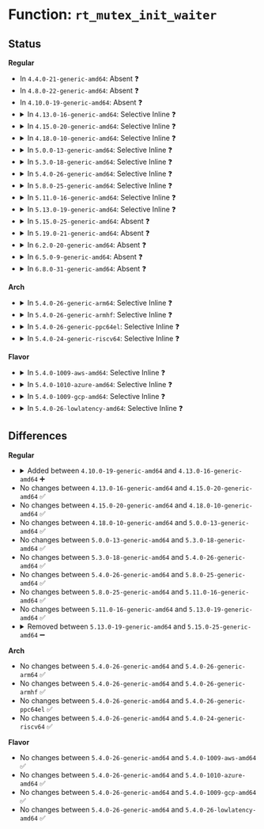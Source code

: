 # Function: <code>rt_mutex_init_waiter</code>

## Status
<b>Regular</b>
<ul>
<li>
In <code>4.4.0-21-generic-amd64</code>: Absent ❓
</li>
<li>
In <code>4.8.0-22-generic-amd64</code>: Absent ❓
</li>
<li>
In <code>4.10.0-19-generic-amd64</code>: Absent ❓
</li>
<li>
<details>
<summary>In <code>4.13.0-16-generic-amd64</code>: Selective Inline ❓</summary>

```c
void rt_mutex_init_waiter(struct rt_mutex_waiter * waiter)
```

```json
{
  "name": "rt_mutex_init_waiter",
  "collision_type": "Unique Global",
  "inline_type": "Selective",
  "funcs": [
    {
      "addr": 18446744071588319521,
      "name": "rt_mutex_init_waiter",
      "external": true,
      "loc": "kernel/locking/rtmutex.c:1161",
      "file": "kernel/locking/rtmutex.c",
      "inline": "not declared, inlined",
      "caller_inline": [
        "kernel/locking/rtmutex.c:rt_mutex_slowlock"
      ],
      "caller_func": [
        "kernel/futex.c:futex_lock_pi"
      ]
    }
  ],
  "symbols": [
    {
      "addr": 18446744071579720832,
      "name": "rt_mutex_init_waiter",
      "section": ".text",
      "bind": "STB_GLOBAL",
      "size": 30
    }
  ]
}
```
</details>
</li>
<li>
<details>
<summary>In <code>4.15.0-20-generic-amd64</code>: Selective Inline ❓</summary>

```c
void rt_mutex_init_waiter(struct rt_mutex_waiter * waiter)
```

```json
{
  "name": "rt_mutex_init_waiter",
  "collision_type": "Unique Global",
  "inline_type": "Selective",
  "funcs": [
    {
      "addr": 18446744071588885057,
      "name": "rt_mutex_init_waiter",
      "external": true,
      "loc": "kernel/locking/rtmutex.c:1149",
      "file": "kernel/locking/rtmutex.c",
      "inline": "not declared, inlined",
      "caller_inline": [
        "kernel/locking/rtmutex.c:rt_mutex_slowlock"
      ],
      "caller_func": [
        "kernel/futex.c:futex_lock_pi"
      ]
    }
  ],
  "symbols": [
    {
      "addr": 18446744071579753536,
      "name": "rt_mutex_init_waiter",
      "section": ".text",
      "bind": "STB_GLOBAL",
      "size": 30
    }
  ]
}
```
</details>
</li>
<li>
<details>
<summary>In <code>4.18.0-10-generic-amd64</code>: Selective Inline ❓</summary>

```c
void rt_mutex_init_waiter(struct rt_mutex_waiter * waiter)
```

```json
{
  "name": "rt_mutex_init_waiter",
  "collision_type": "Unique Global",
  "inline_type": "Selective",
  "funcs": [
    {
      "addr": 18446744071589263441,
      "name": "rt_mutex_init_waiter",
      "external": true,
      "loc": "kernel/locking/rtmutex.c:1149",
      "file": "kernel/locking/rtmutex.c",
      "inline": "not declared, inlined",
      "caller_inline": [
        "kernel/locking/rtmutex.c:rt_mutex_slowlock"
      ],
      "caller_func": [
        "kernel/futex.c:futex_lock_pi"
      ]
    }
  ],
  "symbols": [
    {
      "addr": 18446744071579787920,
      "name": "rt_mutex_init_waiter",
      "section": ".text",
      "bind": "STB_GLOBAL",
      "size": 30
    }
  ]
}
```
</details>
</li>
<li>
<details>
<summary>In <code>5.0.0-13-generic-amd64</code>: Selective Inline ❓</summary>

```c
void rt_mutex_init_waiter(struct rt_mutex_waiter * waiter)
```

```json
{
  "name": "rt_mutex_init_waiter",
  "collision_type": "Unique Global",
  "inline_type": "Selective",
  "funcs": [
    {
      "addr": 18446744071589505953,
      "name": "rt_mutex_init_waiter",
      "external": true,
      "loc": "kernel/locking/rtmutex.c:1149",
      "file": "kernel/locking/rtmutex.c",
      "inline": "not declared, inlined",
      "caller_inline": [
        "kernel/locking/rtmutex.c:rt_mutex_slowlock"
      ],
      "caller_func": [
        "kernel/futex.c:futex_lock_pi"
      ]
    }
  ],
  "symbols": [
    {
      "addr": 18446744071579834384,
      "name": "rt_mutex_init_waiter",
      "section": ".text",
      "bind": "STB_GLOBAL",
      "size": 30
    }
  ]
}
```
</details>
</li>
<li>
<details>
<summary>In <code>5.3.0-18-generic-amd64</code>: Selective Inline ❓</summary>

```c
void rt_mutex_init_waiter(struct rt_mutex_waiter * waiter)
```

```json
{
  "name": "rt_mutex_init_waiter",
  "collision_type": "Unique Global",
  "inline_type": "Selective",
  "funcs": [
    {
      "addr": 18446744071589968016,
      "name": "rt_mutex_init_waiter",
      "external": true,
      "loc": "kernel/locking/rtmutex.c:1150",
      "file": "kernel/locking/rtmutex.c",
      "inline": "not declared, inlined",
      "caller_inline": [
        "kernel/locking/rtmutex.c:rt_mutex_slowlock"
      ],
      "caller_func": [
        "kernel/futex.c:futex_lock_pi"
      ]
    }
  ],
  "symbols": [
    {
      "addr": 18446744071579869440,
      "name": "rt_mutex_init_waiter",
      "section": ".text",
      "bind": "STB_GLOBAL",
      "size": 30
    }
  ]
}
```
</details>
</li>
<li>
<details>
<summary>In <code>5.4.0-26-generic-amd64</code>: Selective Inline ❓</summary>

```c
void rt_mutex_init_waiter(struct rt_mutex_waiter * waiter)
```

```json
{
  "name": "rt_mutex_init_waiter",
  "collision_type": "Unique Global",
  "inline_type": "Selective",
  "funcs": [
    {
      "addr": 18446744071590195680,
      "name": "rt_mutex_init_waiter",
      "external": true,
      "loc": "kernel/locking/rtmutex.c:1148",
      "file": "kernel/locking/rtmutex.c",
      "inline": "not declared, inlined",
      "caller_inline": [
        "kernel/locking/rtmutex.c:rt_mutex_slowlock"
      ],
      "caller_func": [
        "kernel/futex.c:futex_lock_pi"
      ]
    }
  ],
  "symbols": [
    {
      "addr": 18446744071579918064,
      "name": "rt_mutex_init_waiter",
      "section": ".text",
      "bind": "STB_GLOBAL",
      "size": 30
    }
  ]
}
```
</details>
</li>
<li>
<details>
<summary>In <code>5.8.0-25-generic-amd64</code>: Selective Inline ❓</summary>

```c
void rt_mutex_init_waiter(struct rt_mutex_waiter * waiter)
```

```json
{
  "name": "rt_mutex_init_waiter",
  "collision_type": "Unique Global",
  "inline_type": "Selective",
  "funcs": [
    {
      "addr": 18446744071591211671,
      "name": "rt_mutex_init_waiter",
      "external": true,
      "loc": "kernel/locking/rtmutex.c:1146",
      "file": "kernel/locking/rtmutex.c",
      "inline": "not declared, inlined",
      "caller_inline": [
        "kernel/locking/rtmutex.c:rt_mutex_slowlock"
      ],
      "caller_func": [
        "kernel/futex.c:futex_lock_pi"
      ]
    }
  ],
  "symbols": [
    {
      "addr": 18446744071579962976,
      "name": "rt_mutex_init_waiter",
      "section": ".text",
      "bind": "STB_GLOBAL",
      "size": 30
    }
  ]
}
```
</details>
</li>
<li>
<details>
<summary>In <code>5.11.0-16-generic-amd64</code>: Selective Inline ❓</summary>

```c
void rt_mutex_init_waiter(struct rt_mutex_waiter * waiter)
```

```json
{
  "name": "rt_mutex_init_waiter",
  "collision_type": "Unique Global",
  "inline_type": "Selective",
  "funcs": [
    {
      "addr": 18446744071591706935,
      "name": "rt_mutex_init_waiter",
      "external": true,
      "loc": "kernel/locking/rtmutex.c:1146",
      "file": "kernel/locking/rtmutex.c",
      "inline": "not declared, inlined",
      "caller_inline": [
        "kernel/locking/rtmutex.c:rt_mutex_slowlock"
      ],
      "caller_func": [
        "kernel/futex.c:futex_lock_pi"
      ]
    }
  ],
  "symbols": [
    {
      "addr": 18446744071579951120,
      "name": "rt_mutex_init_waiter",
      "section": ".text",
      "bind": "STB_GLOBAL",
      "size": 30
    }
  ]
}
```
</details>
</li>
<li>
<details>
<summary>In <code>5.13.0-19-generic-amd64</code>: Selective Inline ❓</summary>

```c
void rt_mutex_init_waiter(struct rt_mutex_waiter * waiter)
```

```json
{
  "name": "rt_mutex_init_waiter",
  "collision_type": "Unique Global",
  "inline_type": "Selective",
  "funcs": [
    {
      "addr": 18446744071591653607,
      "name": "rt_mutex_init_waiter",
      "external": true,
      "loc": "kernel/locking/rtmutex.c:1120",
      "file": "kernel/locking/rtmutex.c",
      "inline": "not declared, inlined",
      "caller_inline": [],
      "caller_func": [
        "kernel/futex.c:futex_lock_pi"
      ]
    }
  ],
  "symbols": [
    {
      "addr": 18446744071591654288,
      "name": "rt_mutex_init_waiter",
      "section": ".text",
      "bind": "STB_GLOBAL",
      "size": 30
    }
  ]
}
```
</details>
</li>
<li>
<details>
<summary>In <code>5.15.0-25-generic-amd64</code>: Absent ❓</summary>

```json
{
  "name": "rt_mutex_init_waiter",
  "collision_type": "Static Duplication",
  "inline_type": "Full",
  "funcs": [
    {
      "addr": 18446744071592827441,
      "name": "rt_mutex_init_waiter",
      "external": false,
      "loc": "kernel/locking/rtmutex_common.h:190",
      "file": "kernel/locking/rtmutex_api.c",
      "inline": "declared, inlined",
      "caller_inline": [],
      "caller_func": []
    },
    {
      "addr": 18446744071580417979,
      "name": "rt_mutex_init_waiter",
      "external": false,
      "loc": "kernel/locking/rtmutex_common.h:190",
      "file": "kernel/futex.c",
      "inline": "declared, inlined",
      "caller_inline": [
        "kernel/futex.c:futex_lock_pi"
      ],
      "caller_func": []
    }
  ],
  "symbols": []
}
```
</details>
</li>
<li>
<details>
<summary>In <code>5.19.0-21-generic-amd64</code>: Absent ❓</summary>

```json
{
  "name": "rt_mutex_init_waiter",
  "collision_type": "Static Duplication",
  "inline_type": "Full",
  "funcs": [
    {
      "addr": 18446744071594736042,
      "name": "rt_mutex_init_waiter",
      "external": false,
      "loc": "kernel/locking/rtmutex_common.h:190",
      "file": "kernel/locking/rtmutex_api.c",
      "inline": "declared, inlined",
      "caller_inline": [
        "kernel/locking/rtmutex_api.c:rt_mutex_lock_killable",
        "kernel/locking/rtmutex_api.c:rt_mutex_lock_interruptible",
        "kernel/locking/rtmutex_api.c:rt_mutex_lock"
      ],
      "caller_func": []
    },
    {
      "addr": 18446744071580636043,
      "name": "rt_mutex_init_waiter",
      "external": false,
      "loc": "kernel/locking/rtmutex_common.h:190",
      "file": "kernel/futex/pi.c",
      "inline": "declared, inlined",
      "caller_inline": [
        "kernel/futex/pi.c:futex_lock_pi"
      ],
      "caller_func": []
    },
    {
      "addr": 18446744071580640144,
      "name": "rt_mutex_init_waiter",
      "external": false,
      "loc": "kernel/locking/rtmutex_common.h:190",
      "file": "kernel/futex/requeue.c",
      "inline": "declared, inlined",
      "caller_inline": [
        "kernel/futex/requeue.c:futex_wait_requeue_pi"
      ],
      "caller_func": []
    }
  ],
  "symbols": []
}
```
</details>
</li>
<li>
<details>
<summary>In <code>6.2.0-20-generic-amd64</code>: Absent ❓</summary>

```json
{
  "name": "rt_mutex_init_waiter",
  "collision_type": "Static Duplication",
  "inline_type": "Full",
  "funcs": [
    {
      "addr": 18446744071596487834,
      "name": "rt_mutex_init_waiter",
      "external": false,
      "loc": "kernel/locking/rtmutex_common.h:190",
      "file": "kernel/locking/rtmutex_api.c",
      "inline": "declared, inlined",
      "caller_inline": [
        "kernel/locking/rtmutex_api.c:rt_mutex_lock_killable",
        "kernel/locking/rtmutex_api.c:rt_mutex_lock_interruptible",
        "kernel/locking/rtmutex_api.c:rt_mutex_lock"
      ],
      "caller_func": []
    },
    {
      "addr": 18446744071580902555,
      "name": "rt_mutex_init_waiter",
      "external": false,
      "loc": "kernel/locking/rtmutex_common.h:190",
      "file": "kernel/futex/pi.c",
      "inline": "declared, inlined",
      "caller_inline": [
        "kernel/futex/pi.c:futex_lock_pi"
      ],
      "caller_func": []
    },
    {
      "addr": 18446744071580906704,
      "name": "rt_mutex_init_waiter",
      "external": false,
      "loc": "kernel/locking/rtmutex_common.h:190",
      "file": "kernel/futex/requeue.c",
      "inline": "declared, inlined",
      "caller_inline": [
        "kernel/futex/requeue.c:futex_wait_requeue_pi"
      ],
      "caller_func": []
    }
  ],
  "symbols": []
}
```
</details>
</li>
<li>
<details>
<summary>In <code>6.5.0-9-generic-amd64</code>: Absent ❓</summary>

```json
{
  "name": "rt_mutex_init_waiter",
  "collision_type": "Static Duplication",
  "inline_type": "Full",
  "funcs": [
    {
      "addr": 18446744071580479481,
      "name": "rt_mutex_init_waiter",
      "external": false,
      "loc": "kernel/locking/rtmutex_common.h:211",
      "file": "kernel/locking/rtmutex_api.c",
      "inline": "declared, inlined",
      "caller_inline": [],
      "caller_func": []
    },
    {
      "addr": 18446744071580986523,
      "name": "rt_mutex_init_waiter",
      "external": false,
      "loc": "kernel/locking/rtmutex_common.h:211",
      "file": "kernel/futex/pi.c",
      "inline": "declared, inlined",
      "caller_inline": [
        "kernel/futex/pi.c:futex_lock_pi"
      ],
      "caller_func": []
    },
    {
      "addr": 18446744071580990576,
      "name": "rt_mutex_init_waiter",
      "external": false,
      "loc": "kernel/locking/rtmutex_common.h:211",
      "file": "kernel/futex/requeue.c",
      "inline": "declared, inlined",
      "caller_inline": [
        "kernel/futex/requeue.c:futex_wait_requeue_pi"
      ],
      "caller_func": []
    }
  ],
  "symbols": []
}
```
</details>
</li>
<li>
<details>
<summary>In <code>6.8.0-31-generic-amd64</code>: Absent ❓</summary>

```json
{
  "name": "rt_mutex_init_waiter",
  "collision_type": "Static Duplication",
  "inline_type": "Full",
  "funcs": [
    {
      "addr": 18446744071580539305,
      "name": "rt_mutex_init_waiter",
      "external": false,
      "loc": "kernel/locking/rtmutex_common.h:211",
      "file": "kernel/locking/rtmutex_api.c",
      "inline": "declared, inlined",
      "caller_inline": [],
      "caller_func": []
    },
    {
      "addr": 18446744071581082137,
      "name": "rt_mutex_init_waiter",
      "external": false,
      "loc": "kernel/locking/rtmutex_common.h:211",
      "file": "kernel/futex/pi.c",
      "inline": "declared, inlined",
      "caller_inline": [
        "kernel/futex/pi.c:futex_lock_pi"
      ],
      "caller_func": []
    },
    {
      "addr": 18446744071581086216,
      "name": "rt_mutex_init_waiter",
      "external": false,
      "loc": "kernel/locking/rtmutex_common.h:211",
      "file": "kernel/futex/requeue.c",
      "inline": "declared, inlined",
      "caller_inline": [
        "kernel/futex/requeue.c:futex_wait_requeue_pi"
      ],
      "caller_func": []
    }
  ],
  "symbols": []
}
```
</details>
</li>
</ul>
<b>Arch</b>
<ul>
<li>
<details>
<summary>In <code>5.4.0-26-generic-arm64</code>: Selective Inline ❓</summary>

```c
void rt_mutex_init_waiter(struct rt_mutex_waiter * waiter)
```

```json
{
  "name": "rt_mutex_init_waiter",
  "collision_type": "Unique Global",
  "inline_type": "Selective",
  "funcs": [
    {
      "addr": 18446603336503942052,
      "name": "rt_mutex_init_waiter",
      "external": true,
      "loc": "kernel/locking/rtmutex.c:1148",
      "file": "kernel/locking/rtmutex.c",
      "inline": "not declared, inlined",
      "caller_inline": [
        "kernel/locking/rtmutex.c:rt_mutex_slowlock"
      ],
      "caller_func": [
        "kernel/futex.c:futex_lock_pi"
      ]
    }
  ],
  "symbols": [
    {
      "addr": 18446603336491122872,
      "name": "rt_mutex_init_waiter",
      "section": ".text",
      "bind": "STB_GLOBAL",
      "size": 52
    }
  ]
}
```
</details>
</li>
<li>
<details>
<summary>In <code>5.4.0-26-generic-armhf</code>: Selective Inline ❓</summary>

```c
void rt_mutex_init_waiter(struct rt_mutex_waiter * waiter)
```

```json
{
  "name": "rt_mutex_init_waiter",
  "collision_type": "Unique Global",
  "inline_type": "Selective",
  "funcs": [
    {
      "addr": 3236551136,
      "name": "rt_mutex_init_waiter",
      "external": true,
      "loc": "kernel/locking/rtmutex.c:1148",
      "file": "kernel/locking/rtmutex.c",
      "inline": "not declared, inlined",
      "caller_inline": [
        "kernel/locking/rtmutex.c:rt_mutex_slowlock"
      ],
      "caller_func": [
        "kernel/futex.c:futex_lock_pi"
      ]
    }
  ],
  "symbols": [
    {
      "addr": 3225123292,
      "name": "rt_mutex_init_waiter",
      "section": ".text",
      "bind": "STB_GLOBAL",
      "size": 44
    }
  ]
}
```
</details>
</li>
<li>
<details>
<summary>In <code>5.4.0-26-generic-ppc64el</code>: Selective Inline ❓</summary>

```c
void rt_mutex_init_waiter(struct rt_mutex_waiter * waiter)
```

```json
{
  "name": "rt_mutex_init_waiter",
  "collision_type": "Unique Global",
  "inline_type": "Selective",
  "funcs": [
    {
      "addr": 13835058055297794644,
      "name": "rt_mutex_init_waiter",
      "external": true,
      "loc": "kernel/locking/rtmutex.c:1148",
      "file": "kernel/locking/rtmutex.c",
      "inline": "not declared, inlined",
      "caller_inline": [
        "kernel/locking/rtmutex.c:rt_mutex_slowlock"
      ],
      "caller_func": [
        "kernel/futex.c:futex_lock_pi"
      ]
    }
  ],
  "symbols": [
    {
      "addr": 13835058055284014112,
      "name": "rt_mutex_init_waiter",
      "section": ".text",
      "bind": "STB_GLOBAL",
      "size": 32
    }
  ]
}
```
</details>
</li>
<li>
<details>
<summary>In <code>5.4.0-24-generic-riscv64</code>: Selective Inline ❓</summary>

```c
void rt_mutex_init_waiter(struct rt_mutex_waiter * waiter)
```

```json
{
  "name": "rt_mutex_init_waiter",
  "collision_type": "Unique Global",
  "inline_type": "Selective",
  "funcs": [
    {
      "addr": 18446743936279806596,
      "name": "rt_mutex_init_waiter",
      "external": true,
      "loc": "kernel/locking/rtmutex.c:1148",
      "file": "kernel/locking/rtmutex.c",
      "inline": "not declared, inlined",
      "caller_inline": [
        "kernel/locking/rtmutex.c:rt_mutex_slowlock"
      ],
      "caller_func": [
        "kernel/futex.c:futex_lock_pi"
      ]
    }
  ],
  "symbols": [
    {
      "addr": 18446743936271696582,
      "name": "rt_mutex_init_waiter",
      "section": ".text",
      "bind": "STB_GLOBAL",
      "size": 44
    }
  ]
}
```
</details>
</li>
</ul>
<b>Flavor</b>
<ul>
<li>
<details>
<summary>In <code>5.4.0-1009-aws-amd64</code>: Selective Inline ❓</summary>

```c
void rt_mutex_init_waiter(struct rt_mutex_waiter * waiter)
```

```json
{
  "name": "rt_mutex_init_waiter",
  "collision_type": "Unique Global",
  "inline_type": "Selective",
  "funcs": [
    {
      "addr": 18446744071589797968,
      "name": "rt_mutex_init_waiter",
      "external": true,
      "loc": "kernel/locking/rtmutex.c:1148",
      "file": "kernel/locking/rtmutex.c",
      "inline": "not declared, inlined",
      "caller_inline": [
        "kernel/locking/rtmutex.c:rt_mutex_slowlock"
      ],
      "caller_func": [
        "kernel/futex.c:futex_lock_pi"
      ]
    }
  ],
  "symbols": [
    {
      "addr": 18446744071579890176,
      "name": "rt_mutex_init_waiter",
      "section": ".text",
      "bind": "STB_GLOBAL",
      "size": 30
    }
  ]
}
```
</details>
</li>
<li>
<details>
<summary>In <code>5.4.0-1010-azure-amd64</code>: Selective Inline ❓</summary>

```c
void rt_mutex_init_waiter(struct rt_mutex_waiter * waiter)
```

```json
{
  "name": "rt_mutex_init_waiter",
  "collision_type": "Unique Global",
  "inline_type": "Selective",
  "funcs": [
    {
      "addr": 18446744071589520416,
      "name": "rt_mutex_init_waiter",
      "external": true,
      "loc": "kernel/locking/rtmutex.c:1148",
      "file": "kernel/locking/rtmutex.c",
      "inline": "not declared, inlined",
      "caller_inline": [
        "kernel/locking/rtmutex.c:rt_mutex_slowlock"
      ],
      "caller_func": [
        "kernel/futex.c:futex_lock_pi"
      ]
    }
  ],
  "symbols": [
    {
      "addr": 18446744071579825136,
      "name": "rt_mutex_init_waiter",
      "section": ".text",
      "bind": "STB_GLOBAL",
      "size": 30
    }
  ]
}
```
</details>
</li>
<li>
<details>
<summary>In <code>5.4.0-1009-gcp-amd64</code>: Selective Inline ❓</summary>

```c
void rt_mutex_init_waiter(struct rt_mutex_waiter * waiter)
```

```json
{
  "name": "rt_mutex_init_waiter",
  "collision_type": "Unique Global",
  "inline_type": "Selective",
  "funcs": [
    {
      "addr": 18446744071590241376,
      "name": "rt_mutex_init_waiter",
      "external": true,
      "loc": "kernel/locking/rtmutex.c:1148",
      "file": "kernel/locking/rtmutex.c",
      "inline": "not declared, inlined",
      "caller_inline": [
        "kernel/locking/rtmutex.c:rt_mutex_slowlock"
      ],
      "caller_func": [
        "kernel/futex.c:futex_lock_pi"
      ]
    }
  ],
  "symbols": [
    {
      "addr": 18446744071579878336,
      "name": "rt_mutex_init_waiter",
      "section": ".text",
      "bind": "STB_GLOBAL",
      "size": 30
    }
  ]
}
```
</details>
</li>
<li>
<details>
<summary>In <code>5.4.0-26-lowlatency-amd64</code>: Selective Inline ❓</summary>

```c
void rt_mutex_init_waiter(struct rt_mutex_waiter * waiter)
```

```json
{
  "name": "rt_mutex_init_waiter",
  "collision_type": "Unique Global",
  "inline_type": "Selective",
  "funcs": [
    {
      "addr": 18446744071590291728,
      "name": "rt_mutex_init_waiter",
      "external": true,
      "loc": "kernel/locking/rtmutex.c:1148",
      "file": "kernel/locking/rtmutex.c",
      "inline": "not declared, inlined",
      "caller_inline": [
        "kernel/locking/rtmutex.c:rt_mutex_slowlock"
      ],
      "caller_func": [
        "kernel/futex.c:futex_lock_pi"
      ]
    }
  ],
  "symbols": [
    {
      "addr": 18446744071579923936,
      "name": "rt_mutex_init_waiter",
      "section": ".text",
      "bind": "STB_GLOBAL",
      "size": 30
    }
  ]
}
```
</details>
</li>
</ul>

## Differences
<b>Regular</b>
<ul>
<li>
<details>
<summary>Added between <code>4.10.0-19-generic-amd64</code> and <code>4.13.0-16-generic-amd64</code> ➕</summary>

```c
void rt_mutex_init_waiter(struct rt_mutex_waiter * waiter)
```
</details>
</li>
<li>
No changes between <code>4.13.0-16-generic-amd64</code> and <code>4.15.0-20-generic-amd64</code> ✅
</li>
<li>
No changes between <code>4.15.0-20-generic-amd64</code> and <code>4.18.0-10-generic-amd64</code> ✅
</li>
<li>
No changes between <code>4.18.0-10-generic-amd64</code> and <code>5.0.0-13-generic-amd64</code> ✅
</li>
<li>
No changes between <code>5.0.0-13-generic-amd64</code> and <code>5.3.0-18-generic-amd64</code> ✅
</li>
<li>
No changes between <code>5.3.0-18-generic-amd64</code> and <code>5.4.0-26-generic-amd64</code> ✅
</li>
<li>
No changes between <code>5.4.0-26-generic-amd64</code> and <code>5.8.0-25-generic-amd64</code> ✅
</li>
<li>
No changes between <code>5.8.0-25-generic-amd64</code> and <code>5.11.0-16-generic-amd64</code> ✅
</li>
<li>
No changes between <code>5.11.0-16-generic-amd64</code> and <code>5.13.0-19-generic-amd64</code> ✅
</li>
<li>
<details>
<summary>Removed between <code>5.13.0-19-generic-amd64</code> and <code>5.15.0-25-generic-amd64</code> ➖</summary>

```c
void rt_mutex_init_waiter(struct rt_mutex_waiter * waiter)
```
</details>
</li>
</ul>
<b>Arch</b>
<ul>
<li>
No changes between <code>5.4.0-26-generic-amd64</code> and <code>5.4.0-26-generic-arm64</code> ✅
</li>
<li>
No changes between <code>5.4.0-26-generic-amd64</code> and <code>5.4.0-26-generic-armhf</code> ✅
</li>
<li>
No changes between <code>5.4.0-26-generic-amd64</code> and <code>5.4.0-26-generic-ppc64el</code> ✅
</li>
<li>
No changes between <code>5.4.0-26-generic-amd64</code> and <code>5.4.0-24-generic-riscv64</code> ✅
</li>
</ul>
<b>Flavor</b>
<ul>
<li>
No changes between <code>5.4.0-26-generic-amd64</code> and <code>5.4.0-1009-aws-amd64</code> ✅
</li>
<li>
No changes between <code>5.4.0-26-generic-amd64</code> and <code>5.4.0-1010-azure-amd64</code> ✅
</li>
<li>
No changes between <code>5.4.0-26-generic-amd64</code> and <code>5.4.0-1009-gcp-amd64</code> ✅
</li>
<li>
No changes between <code>5.4.0-26-generic-amd64</code> and <code>5.4.0-26-lowlatency-amd64</code> ✅
</li>
</ul>
